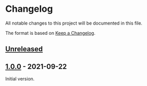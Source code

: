 # Changelog

All notable changes to this project will be documented in this file.

The format is based on [Keep a Changelog](https://keepachangelog.com/en/1.0.0/).

## [Unreleased]

## [1.0.0] - 2021-09-22

Initial version.

[Unreleased]: https://github.com/sharingcloud/sc-dev-machine/compare/v1.0.0...HEAD
[1.0.0]: https://github.com/sharingcloud/sc-dev-machine/releases/tag/v1.0.0